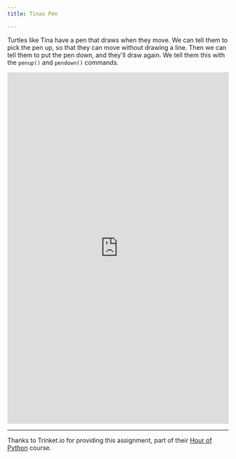```yaml
---
title: Tinas Pen

---
```



Turtles like Tina have a pen that draws when they move.  We can tell them to pick the pen up, so that they can move without drawing a line.  Then we can tell them to put the pen down, and they'll draw again.  We tell them this with the `penup()` and `pendown()` commands.

<iframe width="100%" height="800" src="https://trinket.io/tools/1.0/jekyll/embed/python#code=import%20turtle%0Atina%20%3D%20turtle.Turtle%28%29%0Atina.shape%28%27turtle%27%29%0A%0Atina.penup%28%29%0Atina.goto%280%2C100%29%0Atina.write%28%22I%20don%27t%20draw%20when%20my%20pen%20is%20up%21%22%29%0Atina.goto%280%2C50%29%0Atina.pendown%28%29%0Atina.write%28%22I%20do%20draw%20when%20my%20pen%20is%20down%21%22%29%0Atina.goto%28-50%2C50%29" frameborder="0" marginwidth="0" marginheight="0" allowfullscreen></iframe>

---

Thanks to Trinket.io for providing this assignment, 
part of their [Hour of Python](https://hourofpython.com/a-visual-introduction-to-python/) 
course.

